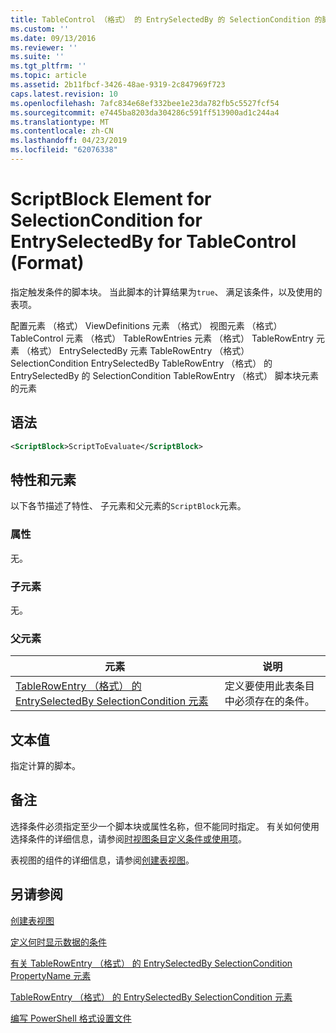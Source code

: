 ```yaml
---
title: TableControl （格式） 的 EntrySelectedBy 的 SelectionCondition 的脚本块元素 |Microsoft Docs
ms.custom: ''
ms.date: 09/13/2016
ms.reviewer: ''
ms.suite: ''
ms.tgt_pltfrm: ''
ms.topic: article
ms.assetid: 2b11fbcf-3426-48ae-9319-2c847969f723
caps.latest.revision: 10
ms.openlocfilehash: 7afc834e68ef332bee1e23da782fb5c5527fcf54
ms.sourcegitcommit: e7445ba8203da304286c591ff513900ad1c244a4
ms.translationtype: MT
ms.contentlocale: zh-CN
ms.lasthandoff: 04/23/2019
ms.locfileid: "62076338"
---
```

# <a name="scriptblock-element-for-selectioncondition-for-entryselectedby-for-tablecontrol-format"></a>ScriptBlock Element for SelectionCondition for EntrySelectedBy for TableControl (Format)

指定触发条件的脚本块。 当此脚本的计算结果为`true`、 满足该条件，以及使用的表项。

配置元素 （格式） ViewDefinitions 元素 （格式） 视图元素 （格式） TableControl 元素 （格式） TableRowEntries 元素 （格式） TableRowEntry 元素 （格式） EntrySelectedBy 元素 TableRowEntry （格式）SelectionCondition EntrySelectedBy TableRowEntry （格式） 的 EntrySelectedBy 的 SelectionCondition TableRowEntry （格式） 脚本块元素的元素

## <a name="syntax"></a>语法

```xml
<ScriptBlock>ScriptToEvaluate</ScriptBlock>
```

## <a name="attributes-and-elements"></a>特性和元素

以下各节描述了特性、 子元素和父元素的`ScriptBlock`元素。

### <a name="attributes"></a>属性

无。

### <a name="child-elements"></a>子元素

无。

### <a name="parent-elements"></a>父元素

|元素|说明|
|-------------|-----------------|
|[TableRowEntry （格式） 的 EntrySelectedBy SelectionCondition 元素](./selectioncondition-element-for-entryselectedby-for-tablecontrol-format.md)|定义要使用此表条目中必须存在的条件。|

## <a name="text-value"></a>文本值

指定计算的脚本。

## <a name="remarks"></a>备注

选择条件必须指定至少一个脚本块或属性名称，但不能同时指定。 有关如何使用选择条件的详细信息，请参阅[时视图条目定义条件或使用项](./defining-conditions-for-displaying-data.md)。

表视图的组件的详细信息，请参阅[创建表视图](./creating-a-table-view.md)。

## <a name="see-also"></a>另请参阅

[创建表视图](./creating-a-table-view.md)

[定义何时显示数据的条件](./defining-conditions-for-displaying-data.md)

[有关 TableRowEntry （格式） 的 EntrySelectedBy SelectionCondition PropertyName 元素](./propertyname-element-for-selectioncondition-for-entryselectedby-for-tablerowentry-format.md)

[TableRowEntry （格式） 的 EntrySelectedBy SelectionCondition 元素](./selectioncondition-element-for-entryselectedby-for-tablecontrol-format.md)

[编写 PowerShell 格式设置文件](./writing-a-powershell-formatting-file.md)
